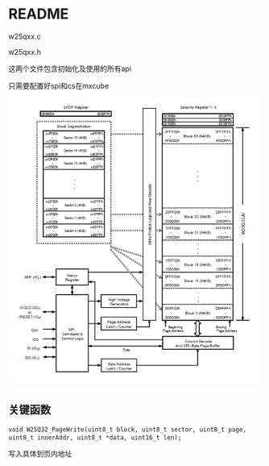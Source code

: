 # README

w25qxx.c

w25qxx.h

这两个文件包含初始化及使用的所有api

只需要配置好spi和cs在mxcube

![image-20250414225816678](README.assets/image-20250414225816678.png)

## 关键函数

```
void W25Q32_PageWrite(uint8_t block, uint8_t sector, uint8_t page, uint8_t innerAddr, uint8_t *data, uint16_t len);
```

写入具体到页内地址
